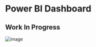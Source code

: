 # Power BI Dashboard
## Work In Progress 

![image](https://github.com/user-attachments/assets/4106bb83-98ee-45b7-bd41-6dc98b019c75)
